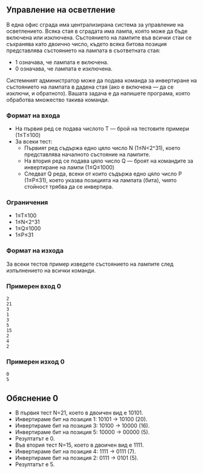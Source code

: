 ## Управление на осветление

В една офис сграда има централизирана система за управление на осветлението. Всяка стая в сградата има лампа, която може да бъде включена или изключена. Състоянието на лампите във всички стаи се съхранява като двоично число, където всяка битова позиция представлява състоянието на лампата в съответната стая:

- 1 означава, че лампата е включена.
- 0 означава, че лампата е изключена.

Системният администратор може да подава команда за инвертиране на състоянието на лампата в дадена стая (ако е включена — да се изключи, и обратното). Вашата задача е да напишете програма, която обработва множество такива команди. 

### Формат на входа

- На първия ред се подава числото T — брой на тестовите примери (1≤T≤100)
- За всеки тест:
    - Първият ред съдържа едно цяло число N (1≤N<2^31), което представлява началното състояние на лампите.
    - На втория ред се подава цяло число Q — броят на командите за инвертиране на лампи (1≤Q≤1000)
    - Следват Q реда, всеки от които съдържа едно цяло число P (1≤P≤31), което указва позицията на лампата (бита), чиято стойност трябва да се инвертира. 

### Ограничения

- 1≤T≤100
- 1≤N<2^31
- 1≤Q≤1000
- 1≤P≤31

### Формат на изхода

За всеки тестов пример изведете състоянието на лампите след изпълнението на всички команди. 

### Примерен вход 0


```
2 
21 
3 
1 
3 
5 
15 
2 
4 
2
```

### Примерен изход 0

```
0 
5
```

## Обяснение 0

- В първия тест N=21, което в двоичен вид е 10101.
- Инвертираме бит на позиция 1: 10101 → 10100 (20).
- Инвертираме бит на позиция 3: 10100 → 10000 (16).
- Инвертираме бит на позиция 5: 10000 → 00000 (5).
- Резултатът е 0.
- Във втория тест N=15, което в двоичен вид е 1111.
- Инвертираме бит на позиция 4: 1111 → 0111 (7).
- Инвертираме бит на позиция 2: 0111 → 0101 (5).
- Резултатът е 5. 
